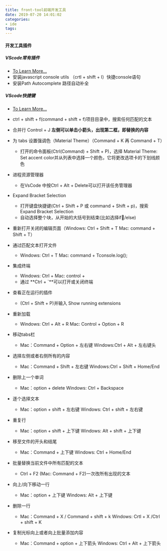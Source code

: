 ```yaml
---
title: front-tool前端开发工具
date: 2019-07-20 14:01:02
categories:
- ide
tags:
---
```


#### 开发工具插件
##### VScode常有插件
* <a href="https://juejin.im/post/5d300d5ff265da1b7004e0c1">To Learn More...</a>
* 安装javascript console utils （crtl + shift + l）快捷console语句
* 安装Path Autocomplete 路径自动补全

##### VScode快捷键
* <a href="https://juejin.im/post/5d34fdfff265da1b897b0c8d">To Learn More...</a>
* ctrl + shift + f(command + shift + f)项目目录中，搜索任何匹配的文本
* 合并行 Control + J
**左侧可以单击小箭头，出现第二框，即替换的内容**

* 为 tabs 设置强调色（Material Theme）（Command + K 再 Command + T）
    * 打开的命令面板(Ctrl(Command) + Shift + P)，选择 Material Theme: Set accent color并从列表中选择一个颜色，它将更改选项卡的下划线颜色

* 进程资源管理器
    * 在VsCode 中按Ctrl + Alt + Delete可以打开该任务管理器

* Expand Bracket Selection
    * 打开键盘快捷键(Ctrl + Shift + P 或 command + Shift + p)，搜索 Expand Bracket Selection
    * 自动选择整个块，从开始的大括号到结束(比如选择if/else)

* 重新打开关闭的编辑页面（Windows: Ctrl + Shift + T Mac: command + Shift + T）

* 通过匹配文本打开文件
    * Windows: Ctrl + T Mac: command + Tconsole.log();
    
* 集成终端
    * Windows: Ctrl + Mac: control +
    * 通过 **Ctrl + `**可以打开或关闭终端

* 查看正在运行的插件
    *  (Ctrl + Shift + P)并输入 Show running extensions 

* 重新加载
    * Windows: Ctrl + Alt + R Mac: Control + Option + R

* 移动tabs栏
    * Mac：Command + Option + 左右键 Windows:Ctrl + Alt + 左右键头

* 选择左侧或者右侧所有的内容
    * Mac：Command + Shift + 左右键 Windows:Ctrl + Shift + Home/End

* 删除上一个单词
    * Mac：option + delete Windows: Ctrl + Backspace

* 逐个选择文本
    * Mac：option + shift + 左右键 Windows: Ctrl + shift + 左右键

* 重复行
    * Mac：option + shift + 上下键 Windows: Alt + shift + 上下键

* 移至文件的开头和结尾
    * Mac：Command + 上下键 Windows: Ctrl + Home/End

* 批量替换当前文件中所有匹配的文本
    * Ctrl + F2 (Mac: Command + F2)一次改所有出现的文本

* 向上/向下移动一行
    * Mac：option + 上下键 Windows: Alt + 上下键

* 删除一行
    * Mac：Command + X / Command + shift + k Windows: Crtl + X /Ctrl + shift + K
    
* 复制光标向上或者向上批量添加内容
    * Mac：Command + option + 上下箭头  Windows: Ctrl + Alt + 上下箭头
